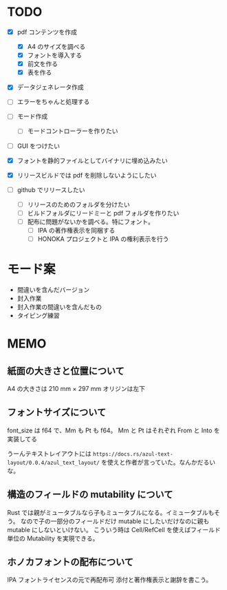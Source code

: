 # TODO

- [x] pdf コンテンツを作成

  - [x] A4 のサイズを調べる
  - [x] フォントを導入する
  - [x] 前文を作る
  - [x] 表を作る

- [x] データジェネレータ作成
- [ ] エラーをちゃんと処理する
- [ ] モード作成
  - [ ] モードコントローラーを作りたい
- [ ] GUI をつけたい
- [x] フォントを静的ファイルとしてバイナリに埋め込みたい
- [x] リリースビルドでは pdf を削除しないようにしたい
- [ ] github でリリースしたい
  - [ ] リリースのためのフォルダを分けたい
  - [ ] ビルドフォルダにリードミーと pdf フォルダを作りたい
  - [ ] 配布に問題がないかを調べる。特にフォント。
    - [ ] IPA の著作権表示を同梱する
    - [ ] HONOKA プロジェクトと IPA の権利表示を行う

# モード案

- 間違いを含んだバージョン
- 封入作業
- 封入作業の間違いを含んだもの
- タイピング練習

# MEMO

## 紙面の大きさと位置について

A4 の大きさは
210 mm × 297 mm
オリジンは左下

## フォントサイズについて

font_size は f64 で、Mm も Pt も f64。
Mm と Pt はそれぞれ From と Into を実装してる

うーんテキストレイアウトには
`https://docs.rs/azul-text-layout/0.0.4/azul_text_layout/`
を使えと作者が言っていた。なんかだるいな。

## 構造のフィールドの mutability について

Rust では親がミュータブルなら子もミュータブルになる。イミュータブルもそう。
なので子の一部分のフィールドだけ mutable にしたいだけなのに親も mutable にしないといけない。
こういう時は Cell/RefCell を使えばフィールド単位の Mutability を実現できる。

## ホノカフォントの配布について

IPA フォントライセンスの元で再配布可
添付と著作権表示と謝辞を書こう。
